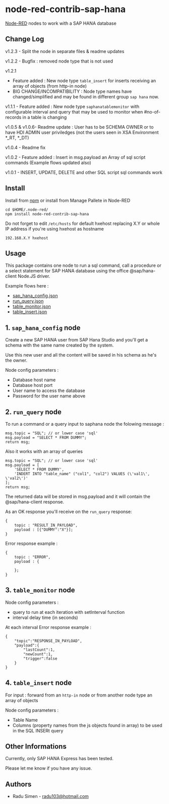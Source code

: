 node-red-contrib-sap-hana
=========================
[Node-RED](http://nodered.org) nodes to work with a SAP HANA database

Change Log
-------

v1.2.3 - Split the node in separate files & readme updates

v1.2.2 - Bugfix : removed node type that is not used

v1.2.1 
* Feature added : New node type `table_insert` for inserts receiving an array of objects (from http-in node)
* BIG CHANGE/INCOMPATIBILITY : Node type names have changed/simplified and may be found in different group `sap hana` now.
	   
v1.1.1 - Feature added : New node type `saphanatablemonitor` with configurable interval and query that may be used to monitor when #no-of-records in a table is changing

v1.0.5 & v1.0.6- Readme update : User has to be SCHEMA OWNER or to have HDI ADMIN user priviledges (not the users seen in XSA Environment *_RT, *_DT)

v1.0.4 - Readme fix

v1.0.2 - Feature added : Insert in msg.payload an Array of sql script commands (Example flows updated also)

v1.0.1 - INSERT, UPDATE, DELETE and other SQL script sql commands work


Install
-------

Install from [npm](http://npmjs.org) or install from Manage Pallete in Node-RED
```
cd $HOME/.node-red/
npm install node-red-contrib-sap-hana
```


Do not forget to edit `/etc/hosts` for default hxehost replacing X.Y or whole IP address if you're using hxehost as hostname
```
192.168.X.Y hxehost
```

Usage
-----

This package contains one node to run a sql command, call a procedure or a select statement for SAP HANA database using the office @sap/hana-client Node.JS driver.

Example flows here :
* [sap_hana_config.json](https://github.com/radu103/node-red-contrib-sap-hana/blob/master/examples/sap_hana_config.json)
* [run_query.json](https://github.com/radu103/node-red-contrib-sap-hana/blob/master/examples/run_query.json)
* [table_monitor.json](https://github.com/radu103/node-red-contrib-sap-hana/blob/master/examples/table_monitor.json)
* [table_insert.json](https://github.com/radu103/node-red-contrib-sap-hana/blob/master/examples/table_insert.json)


## 1. `sap_hana_config` node

Create a new SAP HANA user from SAP Hana Studio and you'll get a schema with the same name created by the system.

Use this new user and all the content will be saved in his schema as he's the owner.

Node config parameters :
* Database host name
* Database host port
* User name to access the database
* Password for the user name above


## 2. `run_query` node

To run a command  or a query input to saphana node the folowing message :

```
msg.topic = "SQL"; // or lower case 'sql'
msg.payload = "SELECT * FROM DUMMY";
return msg;
```

Also it works with an array of queries

```
msg.topic = "SQL"; // or lower case 'sql'
msg.payload = [
	'SELECT * FROM DUMMY', 
	'INDERT INTO "table_name" ("col1", "col2") VALUES (\'val1\', \'val2\')'
];
return msg;
```

The returned data will be stored in msg.payload and it will contain the @sap/hana-client response.  

As an OK response you'll receive on the `run_query` response:
```
{
	topic : "RESULT_IN_PAYLOAD",
	payload : [{"DUMMY":"X"}];
}
```

Error response example :
```
{
	topic : "ERROR",
	payload : {
	
	};
}
```

## 3. `table_monitor` node

Node config parameters :
* query to run at each iteration with setInterval function
* interval delay time (in seconds)

At each interval Error response example :
```
{
	"topic":"RESPONSE_IN_PAYLOAD",
	"payload":{
		"lastCount":1,
		"newCount":1,
		"trigger":false
	}
}
```

## 4. `table_insert` node


For input : forward from an `http-in` node or from another node type an array of objects

Node config parameters :
* Table Name
* Columns (property names from the js objects found in array) to be used in the SQL INSERt query


Other Informations
-------

Currently, only SAP HANA Express has been tested.

Please let me know if you have any issue.


Authors
-------

* Radu Simen - [radu103@hotmail.com](mailto:radu103@hotmail.com)
